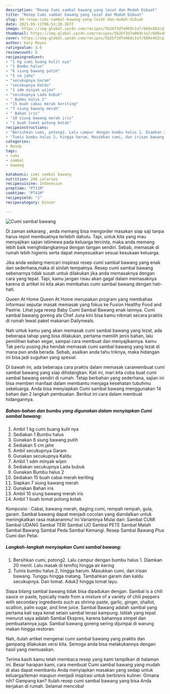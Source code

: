 ```yaml
---
description: "Resep Cumi sambal bawang yang lezat dan Mudah Dibuat"
title: "Resep Cumi sambal bawang yang lezat dan Mudah Dibuat"
slug: 48-resep-cumi-sambal-bawang-yang-lezat-dan-mudah-dibuat
date: 2021-05-11T06:53:28.267Z
image: https://img-global.cpcdn.com/recipes/5b2bf3d7e069c1a7/680x482cq70/cumi-sambal-bawang-foto-resep-utama.jpg
thumbnail: https://img-global.cpcdn.com/recipes/5b2bf3d7e069c1a7/680x482cq70/cumi-sambal-bawang-foto-resep-utama.jpg
cover: https://img-global.cpcdn.com/recipes/5b2bf3d7e069c1a7/680x482cq70/cumi-sambal-bawang-foto-resep-utama.jpg
author: Gary Reyes
ratingvalue: 3.6
reviewcount: 8
recipeingredient:
- "1 kg cumi buang kulit nya"
- "1 Bumbu halus"
- "6 siung bawang putih"
- "5 cm jahe"
- "secukupnya Garam"
- "secukupnya Kaldu"
- "1 sdm minyak wijen"
- "secukupnya Lada bubuk"
- " Bumbu halus 2"
- "15 buah cabai merah keriting"
- "7 siung bawang merah"
- " Bahan iris"
- "10 siung bawang merah iris"
- "1 buah tomat potong kotak"
recipeinstructions:
- "Bersihkan cumi, potong2. Lalu campur dengan bumbu halus 1. Diamkan 20 menit. Lalu masak di temfloj hingga air kering"
- "Tumis bumbu halus 2, hingga harum. Masukkan cumi, dan irisan bawang. Tunggu hingga matang. Tambahkan garam dan kaldu secukupnya. Dan tomat. Aduk2 hingga tomat layu."
categories:
- Resep
tags:
- cumi
- sambal
- bawang

katakunci: cumi sambal bawang 
nutrition: 266 calories
recipecuisine: Indonesian
preptime: "PT11M"
cooktime: "PT41M"
recipeyield: "1"
recipecategory: Dinner

---
```



![Cumi sambal bawang](https://img-global.cpcdn.com/recipes/5b2bf3d7e069c1a7/680x482cq70/cumi-sambal-bawang-foto-resep-utama.jpg)

Di zaman  sekarang , anda memang bisa mengorder masakan siap saji tanpa harus repot membuatnya terlebih dahulu. Tapi, untuk kita yang mau menyajikan sajian istimewa pada keluarga tercinta, maka anda memang lebih baik menghidangkannya dengan tangan sendiri. Sebab, memasak di rumah lebih higienis serta dapat menyesuaikan sesuai kesukaan keluarga.

Jika anda sedang mencari inspirasi resep cumi sambal bawang yang enak dan sederhana,maka di sinilah tempatnya. Resep cumi sambal bawang  sebenarnya tidak susah untuk dilakukan jika anda memasaknya dengan cara yang tepat. Tapi, kamu jangan risau akan gagal dalam memasaknya 
karena di artikel ini kita akan membahas cumi sambal bawang dengan hati-hati.  

Queen At Home Queen At Home merupakan program yang membahas informasi seputar masak memasak yang fokus ke Fusion Healthy Food and Pastrie. Lihat juga resep Baby Cumi Sambal Bawang enak lainnya. Cumi sambal bawang goreng ala Chef Juna kini bisa kamu nikmati secara praktis di rumah lewat paket makanan Dailymeals.

Nah untuk kamu yang akan memasak cumi sambal bawang yang lezat, ada beberapa tahap yang bisa dilakukan, pertama memilih jenis bahan, lalu pemilihan bahan segar, sampai cara membuat dan menyajikannya. kamu Tak perlu pusing jika hendak memasak cumi sambal bawang yang lezat di mana pun anda berada. Sebab, asalkan anda  tahu triknya, maka hidangan ini bisa jadi suguhan yang spesial.

Di bawah ini, ada beberapa cara praktis  dalam memasak caramembuat cumi sambal bawang yang siap dihidangkan. Kali ini, mari kita coba buat cumi sambal bawang sendiri di rumah. Tetap berbahan yang sederhana, sajian ini bisa memberi manfaat dalam membantu menjaga kesehatan tubuhmu sekeluarga. Anda bisa menyiapkan Cumi sambal bawang menggunakan 14 bahan dan 2 langkah pembuatan. Berikut ini cara dalam membuat hidangannya.

<!--inarticleads1-->

##### Bahan-bahan dan bumbu yang digunakan dalam menyiapkan Cumi sambal bawang:

1. Ambil 1 kg cumi buang kulit nya
1. Sediakan 1 Bumbu halus
1. Gunakan 6 siung bawang putih
1. Sediakan 5 cm jahe
1. Ambil secukupnya Garam
1. Gunakan secukupnya Kaldu
1. Ambil 1 sdm minyak wijen
1. Sediakan secukupnya Lada bubuk
1. Gunakan  Bumbu halus 2
1. Sediakan 15 buah cabai merah keriting
1. Siapkan 7 siung bawang merah
1. Gunakan  Bahan iris
1. Ambil 10 siung bawang merah iris
1. Ambil 1 buah tomat potong kotak


Komposisi : Cabai, bawang merah, daging cumi, rempah rempah, gula, garam. Sambal bawang dapat menjadi cocolan yang diandalkan untuk meningkatkan rasa makananmu! Ini Variantnya Mulai dari: Sambal CUMI Sambal UDANG Sambal TERI Sambal IJO Sambal PETE Sambal Matah Sambal Bawang Sambal Peda Sambal Kemangi. Resep Sambal Bawang Plus Cumi dan Petai. 

<!--inarticleads2-->

##### Langkah-langkah menyiapkan Cumi sambal bawang:

1. Bersihkan cumi, potong2. Lalu campur dengan bumbu halus 1. Diamkan 20 menit. Lalu masak di temfloj hingga air kering
1. Tumis bumbu halus 2, hingga harum. Masukkan cumi, dan irisan bawang. Tunggu hingga matang. Tambahkan garam dan kaldu secukupnya. Dan tomat. Aduk2 hingga tomat layu.


Siapa bilang sambal bawang tidak bisa dipadukan dengan. Sambal is a chili sauce or paste, typically made from a mixture of a variety of chili peppers with secondary ingredients such as shrimp paste, garlic, ginger, shallot, scallion, palm sugar, and lime juice. Sambal Bawang adalah sambal yang pertama kali saya kenal selain sambal terasi kampung. Istilah yang tepat menurut saya adalah Sambal Ekspres, karena bahannya simpel dan pembuatannya juga. Sambal bawang goreng sering dijumpai di warung makan hingga restoran. 

Nah, itulah artikel mengenai  cumi sambal bawang  yang praktis dan gampang dilakukan versi kita. Semoga anda bisa melakukannya dengan hasil yang memuaskan. 

Terima kasih kamu telah membaca resep yang kami tampilkan di halaman ini. Besar harapan kami, cara membuat  Cumi sambal bawang yang mudah di atas dapat membantu Anda menyiapkan masakan yang sedap untuk keluarga/teman maupun menjadi inspirasi untuk berbisnis kuliner. Gimana nih? Gampang kan? Itulah resep cumi sambal bawang yang bisa Anda kerjakan di rumah. Selamat mencoba!

